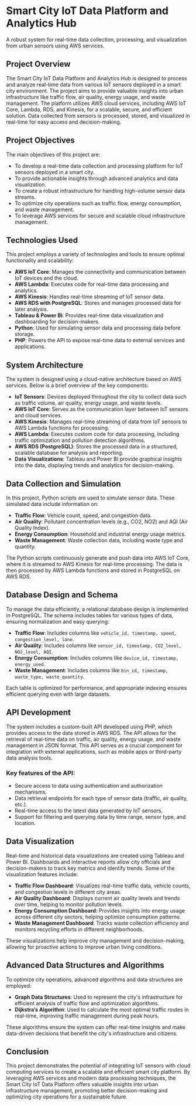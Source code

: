 # Smart City IoT Data Platform and Analytics Hub

A robust system for real-time data collection, processing, and visualization from urban sensors using AWS services.

## Project Overview

The Smart City IoT Data Platform and Analytics Hub is designed to process and analyze real-time data from various IoT sensors deployed in a smart city environment. The project aims to provide valuable insights into urban infrastructure like traffic flow, air quality, energy usage, and waste management. The platform utilizes AWS cloud services, including AWS IoT Core, Lambda, RDS, and Kinesis, for a scalable, secure, and efficient solution. Data collected from sensors is processed, stored, and visualized in real-time for easy access and decision-making.

## Project Objectives

The main objectives of this project are:
- To develop a real-time data collection and processing platform for IoT sensors deployed in a smart city.
- To provide actionable insights through advanced analytics and data visualization.
- To create a robust infrastructure for handling high-volume sensor data streams.
- To optimize city operations such as traffic flow, energy consumption, and waste management.
- To leverage AWS services for secure and scalable cloud infrastructure management.

## Technologies Used

This project employs a variety of technologies and tools to ensure optimal functionality and scalability:
- **AWS IoT Core**: Manages the connectivity and communication between IoT devices and the cloud.
- **AWS Lambda**: Executes code for real-time data processing and analytics.
- **AWS Kinesis**: Handles real-time streaming of IoT sensor data.
- **AWS RDS with PostgreSQL**: Stores and manages processed data for later analysis.
- **Tableau & Power BI**: Provides real-time data visualization and dashboarding for decision-makers.
- **Python**: Used for simulating sensor data and processing data before storage.
- **PHP**: Powers the API to expose real-time data to external services and applications.

## System Architecture

The system is designed using a cloud-native architecture based on AWS services. Below is a brief overview of the key components:
- **IoT Sensors**: Devices deployed throughout the city to collect data such as traffic volume, air quality, energy usage, and waste levels.
- **AWS IoT Core**: Serves as the communication layer between IoT sensors and cloud services.
- **AWS Kinesis**: Manages real-time streaming of data from IoT sensors to AWS Lambda functions for processing.
- **AWS Lambda**: Executes custom code for data processing, including traffic optimization and pollution detection algorithms.
- **AWS RDS (PostgreSQL)**: Stores the processed data in a structured, scalable database for analysis and reporting.
- **Data Visualizations**: Tableau and Power BI provide graphical insights into the data, displaying trends and analytics for decision-making.

## Data Collection and Simulation

In this project, Python scripts are used to simulate sensor data. These simulated data include information on:
- **Traffic Flow**: Vehicle count, speed, and congestion data.
- **Air Quality**: Pollutant concentration levels (e.g., CO2, NO2) and AQI (Air Quality Index).
- **Energy Consumption**: Household and industrial energy usage metrics.
- **Waste Management**: Waste collection data, including waste type and quantity.

The Python scripts continuously generate and push data into AWS IoT Core, where it is streamed to AWS Kinesis for real-time processing. The data is then processed by AWS Lambda functions and stored in PostgreSQL on AWS RDS.

## Database Design and Schema

To manage the data efficiently, a relational database design is implemented in PostgreSQL. The schema includes tables for various types of data, ensuring normalization and easy querying:
- **Traffic Flow**: Includes columns like `vehicle_id, timestamp, speed, congestion_level, lane`.
- **Air Quality**: Includes columns like `sensor_id, timestamp, CO2_level, NO2_level, AQI`.
- **Energy Consumption**: Includes columns like `device_id, timestamp, energy_used`.
- **Waste Management**: Includes columns like `bin_id, timestamp, waste_type, waste_quantity`.

Each table is optimized for performance, and appropriate indexing ensures efficient querying even with large datasets.

## API Development

The system includes a custom-built API developed using PHP, which provides access to the data stored in AWS RDS. The API allows for the retrieval of real-time data on traffic, air quality, energy usage, and waste management in JSON format. This API serves as a crucial component for integration with external applications, such as mobile apps or third-party data analysis tools.

### Key features of the API:
- Secure access to data using authentication and authorization mechanisms.
- Data retrieval endpoints for each type of sensor data (traffic, air quality, etc.).
- Real-time access to the latest data generated by IoT sensors.
- Support for filtering and querying data by time range, sensor type, and location.

## Data Visualization

Real-time and historical data visualizations are created using Tableau and Power BI. Dashboards and interactive reports allow city officials and decision-makers to track key metrics and identify trends. Some of the visualization features include:
- **Traffic Flow Dashboard**: Visualizes real-time traffic data, vehicle counts, and congestion levels in different city areas.
- **Air Quality Dashboard**: Displays current air quality levels and trends over time, helping to monitor pollution levels.
- **Energy Consumption Dashboard**: Provides insights into energy usage across different city sectors, helping optimize consumption patterns.
- **Waste Management Dashboard**: Tracks waste collection efficiency and monitors recycling efforts in different neighborhoods.

These visualizations help improve city management and decision-making, allowing for proactive actions to improve urban living conditions.

## Advanced Data Structures and Algorithms

To optimize city operations, advanced algorithms and data structures are employed:
- **Graph Data Structures**: Used to represent the city's infrastructure for efficient analysis of traffic flow and optimization algorithms.
- **Dijkstra’s Algorithm**: Used to calculate the most optimal traffic routes in real-time, improving traffic management during peak hours.


These algorithms ensure the system can offer real-time insights and make data-driven decisions that benefit the city's infrastructure and citizens.

## Conclusion

This project demonstrates the potential of integrating IoT sensors with cloud computing services to create a scalable and efficient smart city platform. By leveraging AWS services and modern data processing techniques, the Smart City IoT Data Platform offers valuable insights into urban infrastructure management, promoting better decision-making and optimizing city operations for a sustainable future.

